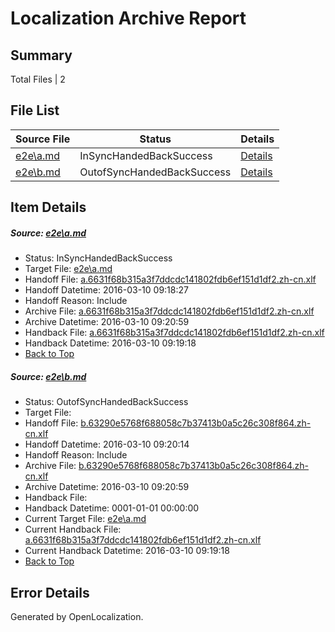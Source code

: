 # <a name='report-top'></a> Localization Archive Report

## Summary
 Total Files | 2

## File List
 Source File | Status | Details 
 ----------- | ------ | ------- 
 [e2e\a.md](https://github.com/OpenLocalizationTest/oltest/blob/6546083b0dc9372d1d07de1abcdde95ceea653bf/e2e/a.md) | InSyncHandedBackSuccess | [Details](#96d8073e4c46290633edf940acae02f1ee7bde461)
 [e2e\b.md](https://github.com/OpenLocalizationTest/oltest/blob/57dc7964e55812deec1e3d07e51e5eb4ad4fd02d/e2e/b.md) | OutofSyncHandedBackSuccess | [Details](#5607183627a5286d9c121c487bf146a3ca74b2892)

## Item Details
##### <a name='96d8073e4c46290633edf940acae02f1ee7bde461'></a> Source: [e2e\a.md](https://github.com/OpenLocalizationTest/oltest/blob/6546083b0dc9372d1d07de1abcdde95ceea653bf/e2e/a.md)
* Status: InSyncHandedBackSuccess
* Target File: [e2e\a.md](https://github.com/OpenLocalizationTestOrg/oltest.zh-cn/blob/5f43615c73a2ba5adec220e2e3f913227f0157bd/e2e/a.md)
* Handoff File: [a.6631f68b315a3f7ddcdc141802fdb6ef151d1df2.zh-cn.xlf](https://github.com/OpenLocalizationTestOrg/olhandoff/blob/6188eff6c1ec94e674de90f36bdd0558ba797faa/ol-handoff/OpenLocalizationTestOrg/oltest.zh-cn/xinjiang/ht/a.6631f68b315a3f7ddcdc141802fdb6ef151d1df2.zh-cn.xlf)
* Handoff Datetime: 2016-03-10 09:18:27
* Handoff Reason: Include
* Archive File: [a.6631f68b315a3f7ddcdc141802fdb6ef151d1df2.zh-cn.xlf](https://github.com/OpenLocalizationTestOrg/olhandoff/blob/d8271cf5b95536f2828dc69fffaee10cbb321cf2/ol-handoff/OpenLocalizationTestOrg/oltest.zh-cn/xinjiang/ht/archive/a.6631f68b315a3f7ddcdc141802fdb6ef151d1df2.zh-cn.xlf)
* Archive Datetime: 2016-03-10 09:20:59
* Handback File: [a.6631f68b315a3f7ddcdc141802fdb6ef151d1df2.zh-cn.xlf](https://github.com/OpenLocalizationTestOrg/olhandback/blob/2003892525b26cad110e67091482e16c36c3dd3d/ol-handback/OpenLocalizationTestOrg/oltest.zh-cn/xinjiang/ht/a.6631f68b315a3f7ddcdc141802fdb6ef151d1df2.zh-cn.xlf)
* Handback Datetime: 2016-03-10 09:19:18
* [Back to Top](#report-top)

##### <a name='5607183627a5286d9c121c487bf146a3ca74b2892'></a> Source: [e2e\b.md](https://github.com/OpenLocalizationTest/oltest/blob/57dc7964e55812deec1e3d07e51e5eb4ad4fd02d/e2e/b.md)
* Status: OutofSyncHandedBackSuccess
* Target File: 
* Handoff File: [b.63290e5768f688058c7b37413b0a5c26c308f864.zh-cn.xlf](https://github.com/OpenLocalizationTestOrg/olhandoff/blob/e0e4d2ef10d4a0199333a831dd72c7bcf82cead0/ol-handoff/OpenLocalizationTestOrg/oltest.zh-cn/xinjiang/ht/b.63290e5768f688058c7b37413b0a5c26c308f864.zh-cn.xlf)
* Handoff Datetime: 2016-03-10 09:20:14
* Handoff Reason: Include
* Archive File: [b.63290e5768f688058c7b37413b0a5c26c308f864.zh-cn.xlf](https://github.com/OpenLocalizationTestOrg/olhandoff/blob/d8271cf5b95536f2828dc69fffaee10cbb321cf2/ol-handoff/OpenLocalizationTestOrg/oltest.zh-cn/xinjiang/ht/archive/b.63290e5768f688058c7b37413b0a5c26c308f864.zh-cn.xlf)
* Archive Datetime: 2016-03-10 09:20:59
* Handback File: 
* Handback Datetime: 0001-01-01 00:00:00
* Current Target File: [e2e\a.md](https://github.com/OpenLocalizationTestOrg/oltest.zh-cn/blob/5f43615c73a2ba5adec220e2e3f913227f0157bd/e2e/a.md)
* Current Handback File: [a.6631f68b315a3f7ddcdc141802fdb6ef151d1df2.zh-cn.xlf](https://github.com/OpenLocalizationTestOrg/olhandback/blob/2003892525b26cad110e67091482e16c36c3dd3d/ol-handback/OpenLocalizationTestOrg/oltest.zh-cn/xinjiang/ht/a.6631f68b315a3f7ddcdc141802fdb6ef151d1df2.zh-cn.xlf)
* Current Handback Datetime: 2016-03-10 09:19:18
* [Back to Top](#report-top)


## Error Details

Generated by OpenLocalization.
